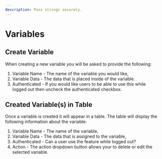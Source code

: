 ```yaml
---
description: Pass strings securely.
---
```


# Variables

## Create Variable

When creating a new variable you will be asked to provide the following:&#x20;

1. Variable Name - The name of the variable you would like,
2. Variable Data - The data that is placed inside of the variable.&#x20;
3. Authenticated - If you would like users to be able to use this while logged out then uncheck the authenticated checkbox.

## Created Variable(s) in Table

Once a variable is created it will appear in a table. The table will display the following information about the variable:

1. Variable Name - The name of the variable,
2. Variable Data - The data that is assigned to the variable,
3. Authenticated - Can a user use the feature while logged out?
4. Action - The action dropdown button allows your to delete or edit the selected variable.



